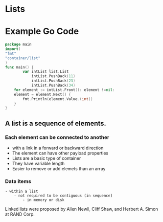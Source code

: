 # Lists

# Example Go Code
```go
package main
import(
"fmt"
"container/list"
)
func main() { 
        var intList list.List
            intList.PushBack(11)
            intList.PushBack(23)
            intList.PushBack(34)
    for element := intList.Front(): element !=nil:
    element = element.Next() {
        fmt.Println(element.Value.(int))
    }
}
```

## A list is a sequence of elements.

### Each element can be connected to another 

- with a link in a forward or backward direction
- The element can have other payload properties
- Lists are a basic type of container
- They have variable length
- Easier to remove or add elemets than an array

### Data items 
    - within a list 
        - not required to be contiguous (in sequence)
            - in memory or disk

Linked lists were proposed by Allen Newll, Cliff Shaw, and Herbert A. Simon at RAND Corp.    


